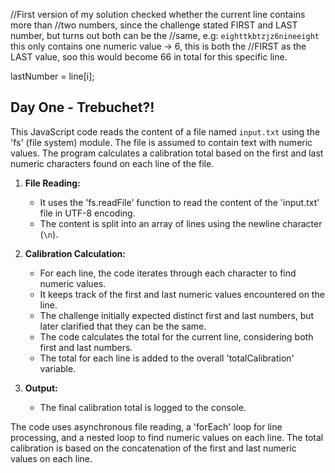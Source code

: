 //First version of my solution checked whether the current line contains more than
//two numbers, since the challenge stated FIRST and LAST number, but turns out both can be the
//same, e.g: `eighttkbtzjz6nineeight` this only contains one numeric value -> 6, this is both the
//FIRST as the LAST value, soo this would become 66 in total for this specific line.

lastNumber = line[i];

## Day One - Trebuchet?!

This JavaScript code reads the content of a file named `input.txt` using the 'fs' (file system) module. The file is assumed to contain text with numeric values. The program calculates a calibration total based on the first and last numeric characters found on each line of the file.

1. **File Reading:**
    - It uses the 'fs.readFile' function to read the content of the 'input.txt' file in UTF-8 encoding.
    - The content is split into an array of lines using the newline character (`\n`).

2. **Calibration Calculation:**
    - For each line, the code iterates through each character to find numeric values.
    - It keeps track of the first and last numeric values encountered on the line.
    - The challenge initially expected distinct first and last numbers, but later clarified that they can be the same.
    - The code calculates the total for the current line, considering both first and last numbers.
    - The total for each line is added to the overall 'totalCalibration' variable.

3. **Output:**
    - The final calibration total is logged to the console.

The code uses asynchronous file reading, a 'forEach' loop for line processing, and a nested loop to find numeric values on each line. The total calibration is based on the concatenation of the first and last numeric values on each line.

